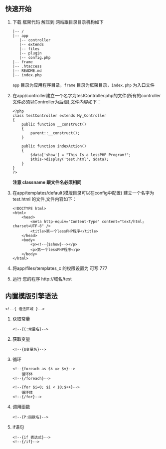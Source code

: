 快速开始
-------
1. 下载 框架代码 解压到 网站跟目录目录机构如下

	```
	|-- /
	|-- app
	   |-- controller
	   |-- extends
	   |-- files
	   |-- plugin
	   |-- config.php
	|-- frame
	|-- .htaccess
	|-- README.md
	|-- index.php
	```
	`app` 目录为应用程序目录，`frame` 目录为框架目录，`index.php` 为入口文件

2. 在app/controller建立一个名字为testController.php的文件(所有的controller文件必须以Controller为后缀),文件内容如下：

	```
	<?php
	class testController extends My_Controller
	{
		public function __construct()
		{
			parent::__construct();
		}

		public function indexAction()
		{
			$data['show'] = "This Is a lessPHP Program!";
			$this->display('test.html', $data);
		}
	}
	?>
	```
	**注意 classname 跟文件名必须相同**

3. 在app/templates/default(模版目录可以在config中配置) 建立一个名字为 test.html 的文件,文件内容如下：
	```
	<!DOCTYPE html>
	<html>
		<head>
			<meta http-equiv="Content-Type" content="text/html; charset=UTF-8" />
			<title>第一个lessPHP程序</title>
		</head>
		<body>
			<p><!--{$show}--></p>
			<p>第一个lessPHP程序</p>
		</body>
	</html>
	```
4. 将app/files/templates_c 的权限设置为 可写 777
5. 运行 您的程序 http://域名/test


内置模版引擎语法
-------

`<!--{ 语法区域 }-->`

1. 获取常量

	```
	<!--{C:常量名}-->
	```

2. 获取变量

	```
	<!--{$变量名}-->
	```

3. 循环

	```
	<!--{foreach as $k => $v}-->
		循环体
	<!--{/foreach}-->
	
	<!--{for $i=0; $i < 10;$++}-->
		循环体
	<!--{/for}-->
	```

4. 调用函数

	```
	<!--{P:函数名}-->
	```

5. if语句

	```
	<!--{if 表达式}-->
	<!--{/if}-->
	```


